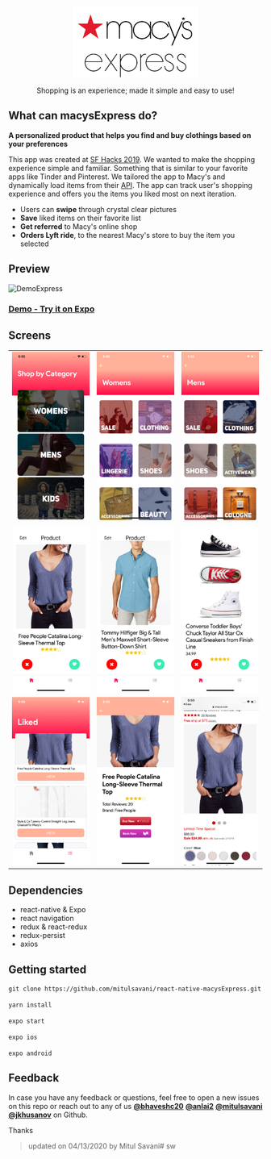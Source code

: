 <p align="center">
<a href="https://github.com/mitulsavani/macysExpress.git">
<img alt="macys" src="./macysexpress-logo.png" width="250">
</a>
<p align="center">
  Shopping is an experience; made it simple and easy to use!
</p>
</p>

## What can macysExpress do?

**A personalized product that helps you find and buy clothings based on your preferences**

This app was created at [SF Hacks 2019](https://sfhacks2020.com/). We wanted to make the shopping experience simple and familiar. Something that is similar to your favorite apps like Tinder and Pinterest. We tailored the app to Macy's and dynamically load items from their [API](http://developer.macys.com/page). The app can track user's shopping experience and offers you the items you liked most on next iteration.

- Users can **swipe** through crystal clear pictures
- **Save** liked items on their favorite list
- **Get referred** to Macy's online shop
- **Orders Lyft ride**, to the nearest Macy's store to buy the item you selected

## Preview

![DemoExpress](./assets/DemoExpress.gif)
### [Demo - Try it on Expo](https://exp.host/@mitulsavani/macysExpress)

## Screens

|                                                         |                                                         |                                                         |
| :-----------------------------------------------------: | :-----------------------------------------------------: | :-----------------------------------------------------: |
| <img width="250" src="./assets/demo_screenshots/1.png"> | <img width="250" src="./assets/demo_screenshots/2.png"> | <img width="250" src="./assets/demo_screenshots/3.png"> |
| <img width="250" src="./assets/demo_screenshots/4.png"> | <img width="250" src="./assets/demo_screenshots/5.png"> | <img width="250" src="./assets/demo_screenshots/6.png"> |
| <img width="250" src="./assets/demo_screenshots/7.png"> | <img width="250" src="./assets/demo_screenshots/8.png"> | <img width="250" src="./assets/demo_screenshots/9.png"> |

## Dependencies

- react-native & Expo
- react navigation
- redux & react-redux
- redux-persist
- axios

## Getting started

```
git clone https://github.com/mitulsavani/react-native-macysExpress.git

yarn install

expo start

expo ios

expo android
```

## Feedback

In case you have any feedback or questions, feel free to open a new issues on this repo or reach out to any of us [**@bhaveshc20**](https://github.com/bhaveshc20) [**@anlai2**](https://github.com/anlai2) [**@mitulsavani**](https://github.com/mitulsavani) [**@jkhusanov**](https://github.com/jkhusanov) on Github.

Thanks
> updated on 04/13/2020 by Mitul Savani# sw
